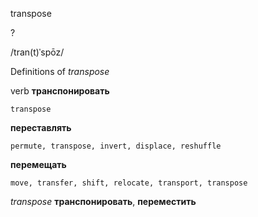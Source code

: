 transpose

?

/tran(t)ˈspōz/

Definitions of _transpose_

verb
**транспонировать**

    transpose
**переставлять**

    permute, transpose, invert, displace, reshuffle
**перемещать**

    move, transfer, shift, relocate, transport, transpose

_transpose_
**транспонировать**, **переместить**